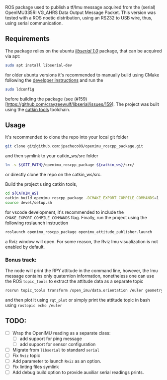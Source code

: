 ROS package used to publish a tf/Imu message acquired from the (serial) OpenIMU335RI VG_AHRS Data Output Message Packet.
This version was tested with a ROS noetic distribution, using an RS232 to USB wire, thus, using serial communication.

## Requirements
The package relies on the ubuntu [_libserial 1.0_](https://github.com/crayzeewulf/libserial) package, that can be acquired via apt:
```bash
sudo apt install libserial-dev
```
for older ubuntu versions it's recommended to manually build using CMake following the [developer instructions](https://github.com/crayzeewulf/libserial?tab=readme-ov-file#building-using-cmake) and run the 
```bash
sudo ldconfig
```
before building the package (see (#159)[https://github.com/crayzeewulf/libserial/issues/159]. The project was built using the [catkin tools](https://catkin-tools.readthedocs.io/en/latest/index.html) toolchain. 

## Usage
It's recommended to clone the repo into your local git folder
```bash
git clone git@github.com:jpacheco09/openimu_roscpp_package.git
```
and then symlink to your catkin_ws/src folder
```bash
ln -s ${GIT_PATH}/openimu_roscpp_package ${catkin_ws}/src/
```
or directly clone the repo on the catkin_ws/src.

Build the project using catkin tools,
```bash
cd ${CATKIN_WS}
catkin build openimu_roscpp_package -DCMAKE_EXPORT_COMPILE_COMMANDS=1
source devel/setup.sh
```
for vscode development, it's recommended to include the `CMAKE_EXPORT_COMPILE_COMMANDS` flag.
Finally, run the project using the following roslaunch instruction
```bash
roslaunch openimu_roscpp_package openimu_attitude_publisher.launch
```
a Rviz window will open. For some reason, the Rviz Imu visualization is not enabled by default. 

### Bonus track:
The node will print the RPY attitude in the command line, however, the Imu message contains only quaternion information, nonetheless one can use the ROS `topic_tools` to extract the attitude data
as a separate topic
```bash
rosrun topic_tools transform /open_imu/data.orientation /euler geometry_msgs/Vector3 'tf.transformations.euler_from_quaternion([m.x, m.y, m.z, m.w])' --import tf
```
and then plot it using `rqt_plot` or simply print the attitude topic in bash using `rostopic echo /euler`

## TODO:
- [ ] Wrap the OpenIMU reading as a separate class:
    - [ ] add support for ping message
    - [ ] add support for sensor configuration 
- [ ] Migrate from `libserial` to standard `serial`
- [ ] Fix `Rviz` topic
- [ ] Add parameter to launch `Rviz` as an option.
- [ ] Fix linting files symlink
- [ ] Add debug build option to provide auxiliar serial readings prints.
